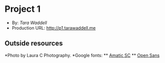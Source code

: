 # Project 1
+ By: *Tara Waddell*
+ Production URL: <http://p1.tarawaddell.me>

## Outside resources
*Photo by Laura C Photography.
*Google fonts:
** [Amatic SC](https://fonts.google.com/specimen/Amatic+SC)
** [Open Sans](https://fonts.google.com/specimen/Open+Sans)

